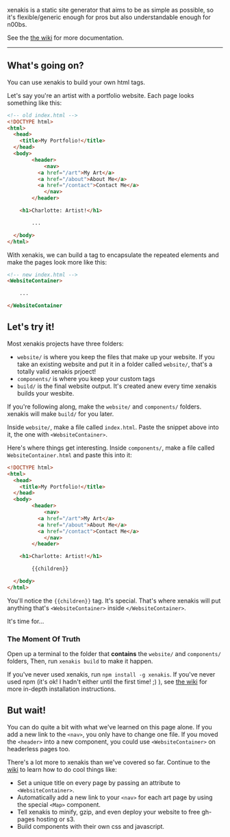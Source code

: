 xenakis is a static site generator that aims to be as simple as possible, so it's flexible/generic enough for pros but also understandable enough for n00bs.

See the [the wiki](https://github.com/amonks/xenakis/wiki) for more documentation.

* * *

## What's going on?

You can use xenakis to build your own html tags. 

Let's say you're an artist with a portfolio website. Each page looks something like this:

```html
<!-- old index.html -->
<!DOCTYPE html>
<html>
  <head>
    <title>My Portfolio!</title>
  </head>
  <body>
		<header>
			<nav>
    	  <a href="/art">My Art</a>
    	  <a href="/about">About Me</a>
    	  <a href="/contact">Contact Me</a>
			</nav>
		</header>

    <h1>Charlotte: Artist!</h1>

		...

  </body>
</html>
```

With xenakis, we can build a tag to encapsulate the repeated elements and make the pages look more like this:

```html
<!-- new index.html -->
<WebsiteContainer>

	...

</WebsiteContainer
```

## Let's try it!

Most xenakis projects have three folders:

- `website/` is where you keep the files that make up your website. If you take an existing website and put it in a folder called `website/`, that's a totally valid xenakis prjoect!
- `components/` is where you keep your custom tags
- `build/` is the final website output. It's created anew every time xenakis builds your wesbite. 

If you're following along, make the `website/` and `components/` folders. xenakis will make `build/` for you later.

Inside `website/`, make a file called `index.html`. Paste the snippet above into it, the one with `<WebsiteContainer>`.

Here's where things get interesting. Inside `components/`, make a file called `WebsiteContainer.html` and paste this into it:

```html
<!DOCTYPE html>
<html>
  <head>
    <title>My Portfolio!</title>
  </head>
  <body>
		<header>
			<nav>
    	  <a href="/art">My Art</a>
    	  <a href="/about">About Me</a>
    	  <a href="/contact">Contact Me</a>
			</nav>
		</header>

    <h1>Charlotte: Artist!</h1>

		{{children}}

  </body>
</html>
```

You'll notice the `{{children}}` tag. It's special. That's where xenakis will put anything that's `<WebsiteContainer>` inside `</WebsiteContainer>`.

It's time for...

### The Moment Of Truth

Open up a terminal to the folder that **contains** the `website/` and `components/` folders, Then, run `xenakis build` to make it happen.

If you've never used xenakis, run `npm install -g xenakis`. If you've never used npm (it's ok! I hadn't either until the first time! ;) ), see [the wiki](https://github.com/amonks/xenakis/wiki) for more in-depth installation instructions.

## But wait!

You can do quite a bit with what we've learned on this page alone. If you add a new link to the `<nav>`, you only have to change one file. If you moved the `<header>` into a new component, you could use `<WebsiteContainer>` on headerless pages too. 

There's a lot more to xenakis than we've covered so far. Continue to the [wiki](https://github.com/amonks/xenakis/wiki) to learn how to do cool things like:

- Set a unique title on every page by passing an attribute to `<WebsiteContainer>`.
- Automatically add a new link to your `<nav>` for each art page by using the special `<Map>` component.
- Tell xenakis to minify, gzip, and even deploy your website to free gh-pages hosting or s3.
- Build components with their own css and javascript.
